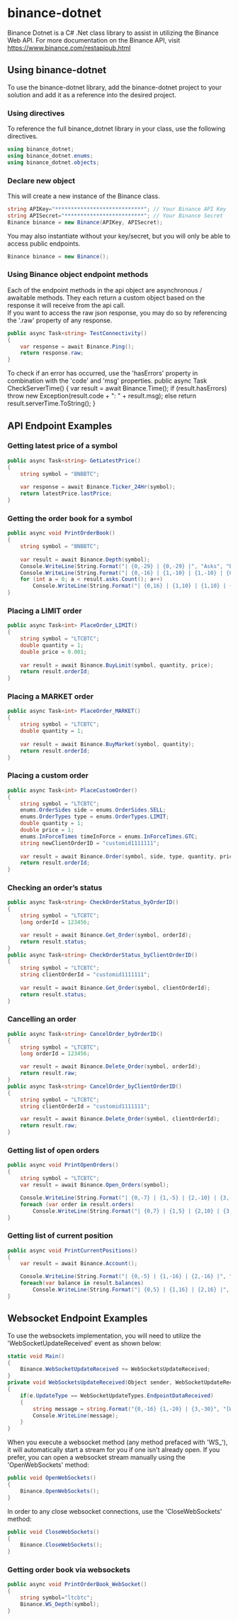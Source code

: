 # binance-dotnet
Binance Dotnet is a C# .Net class library to assist in utilizing the Binance Web API.  For more documentation on the Binance API, visit https://www.binance.com/restapipub.html


## Using binance-dotnet
To use the binance-dotnet library, add the binance-dotnet project to your solution and add it as a reference into the desired project.

### Using directives  
To reference the full binance_dotnet library in your class, use the following directives.
```csharp
using binance_dotnet;
using binance_dotnet.enums;
using binance_dotnet.objects;
```

### Declare new object
This will create a new instance of the Binance class.  
```csharp
string APIKey="****************************"; // Your Binance API Key
string APISecret="*************************"; // Your Binance Secret
Binance binance = new Binance(APIKey, APISecret);
```
You may also instantiate without your key/secret, but you will only be able to access public endpoints.
```csharp
Binance binance = new Binance();
```

### Using Binance object endpoint methods
Each of the endpoint methods in the api object are asynchronous / awaitable methods.
They each return a custom object based on the response it will receive from the api call.  
If you want to access the raw json response, you may do so by referencing the '.raw' property of any response.
```csharp
public async Task<string> TestConnectivity()
{
    var response = await Binance.Ping();
    return response.raw;
}
```
To check if an error has occurred, use the 'hasErrors' property in combination with the 'code' and 'msg' properties.
public async Task<string> CheckServerTime()
{
    var result = await Binance.Time();
    if (result.hasErrors)
        throw new Exception(result.code + ":  " + result.msg);
    else
        return result.serverTime.ToString();
}

## API Endpoint Examples

### Getting latest price of a symbol
```csharp
public async Task<string> GetLatestPrice()
{
    string symbol = "BNBBTC";
	
    var response = await Binance.Ticker_24Hr(symbol);
    return latestPrice.lastPrice;
}
```

### Getting the order book for a symbol
```csharp
public async void PrintOrderBook()
{
    string symbol = "BNBBTC";
	
    var result = await Binance.Depth(symbol);
    Console.WriteLine(String.Format("| {0,-29} | {0,-29} |", "Asks", "Bids"));
    Console.WriteLine(String.Format("| {0,-16} | {1,-10} | {1,-10} | {0,-16} |", "Qty", "Price", "Price", "Qty"));
    for (int a = 0; a < result.asks.Count(); a++)
        Console.WriteLine(String.Format("| {0,16} | {1,10} | {1,10} | {0,16} |", result.asks[a][1], result.asks[a][0], result.bids[a][0], result.bids[a][1]));
}
```

### Placing a LIMIT order
```csharp
public async Task<int> PlaceOrder_LIMIT()
{
    string symbol = "LTCBTC";
    double quantity = 1;
    double price = 0.001;     
	
    var result = await Binance.BuyLimit(symbol, quantity, price);
    return result.orderId; 
}
```


### Placing a MARKET order
```csharp
public async Task<int> PlaceOrder_MARKET()
{
    string symbol = "LTCBTC";
    double quantity = 1;
	
    var result = await Binance.BuyMarket(symbol, quantity);
    return result.orderId;
}
```

### Placing a custom order
```csharp
public async Task<int> PlaceCustomOrder()
{
    string symbol = "LTCBTC";
    enums.OrderSides side = enums.OrderSides.SELL;
    enums.OrderTypes type = enums.OrderTypes.LIMIT;
    double quantity = 1;
    double price = 1;
    enums.InForceTimes timeInForce = enums.InForceTimes.GTC;
    string newClientOrderID = "customid1111111";
	
    var result = await Binance.Order(symbol, side, type, quantity, price, timeInForce, newClientOrderID);
    return result.orderId;
}
```

### Checking an order’s status
```csharp
public async Task<string> CheckOrderStatus_byOrderID()
{
    string symbol = "LTCBTC";
    long orderId = 123456;

    var result = await Binance.Get_Order(symbol, orderId);
    return result.status;
}
public async Task<string> CheckOrderStatus_byClientOrderID()
{
    string symbol = "LTCBTC";
    string clientOrderId = "customid1111111";
	
    var result = await Binance.Get_Order(symbol, clientOrderId);
    return result.status;
}
```

### Cancelling an order
```csharp
public async Task<string> CancelOrder_byOrderID()
{
    string symbol = "LTCBTC";
    long orderId = 123456;

    var result = await Binance.Delete_Order(symbol, orderId);
    return result.raw;
}
public async Task<string> CancelOrder_byClientOrderID()
{
    string symbol = "LTCBTC";
    string clientOrderId = "customid1111111";

    var result = await Binance.Delete_Order(symbol, clientOrderId);
    return result.raw;
}
```

### Getting list of open orders
```csharp
public async void PrintOpenOrders()
{
    string symbol = "LTCBTC";
    var result = await Binance.Open_Orders(symbol);

    Console.WriteLine(String.Format("| {0,-7} | {1,-5} | {2,-10} | {3,-12} | {4,-12} |", "OrderID", "Asser", "Price", "Orig Qty", "Exec Qty"));
    foreach (var order in result.orders)
        Console.WriteLine(String.Format("| {0,7} | {1,5} | {2,10} | {3,12} | {4,12} |", order.orderId, order.symbol, order.price, order.origQty, order.executedQty));
}
```

### Getting list of current position
```csharp
public async void PrintCurrentPositions()
{
    var result = await Binance.Account();

    Console.WriteLine(String.Format("| {0,-5} | {1,-16} | {2,-16} |", "Asset", "Free", "Locked"));
    foreach(var balance in result.balances)
        Console.WriteLine(String.Format("| {0,5} | {1,16} | {2,16} |", balance.asset, balance.free, balance.locked));
}
```

## Websocket Endpoint Examples
To use the websockets implementation, you will need to utilize the 'WebSocketUpdateReceived' event as shown below:
```csharp
static void Main()
{
    Binance.WebSocketUpdateReceived += WebSocketsUpdateReceived;
}
private void WebSocketsUpdateReceived(Object sender, WebSocketUpdateReceivedEventArgs e)
{
    if(e.UpdateType == WebSocketUpdateTypes.EndpointDataReceived)
    {
        string message = string.Format("{0,-16} {1,-20} | {3,-30}", "[WebSocketUpdate]", e.Timestamp.ToString(), e.Message);
        Console.WriteLine(message);
    }
}
```
When you execute a websocket method (any method prefaced with 'WS_'), it will automatically start a stream for you if one isn't already open.  If you prefer, you can open a websocket stream manually using the 'OpenWebSockets' method:
```csharp
public void OpenWebSockets()
{
    Binance.OpenWebSockets();
}
```
In order to any close websocket connections, use the 'CloseWebSockets' method:
```csharp
public void CloseWebSockets()
{
    Binance.CloseWebSockets();
}
```

### Getting order book via websockets
```csharp
public async void PrintOrderBook_WebSocket()
{
    string symbol="ltcbtc";
    Binance.WS_Depth(symbol);
}
```

